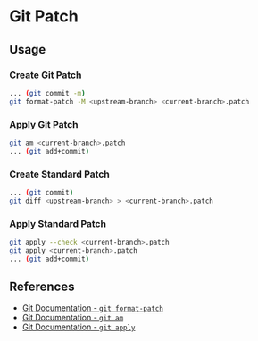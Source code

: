 # Git Patch

## Usage

### Create Git Patch

```bash
... (git commit -m)
git format-patch -M <upstream-branch> <current-branch>.patch
```

### Apply Git Patch

```bash
git am <current-branch>.patch
... (git add+commit)
```

### Create Standard Patch

```bash
... (git commit)
git diff <upstream-branch> > <current-branch>.patch
```

### Apply Standard Patch

```bash
git apply --check <current-branch>.patch
git apply <current-branch>.patch
... (git add+commit)
```

## References

- [Git Documentation - `git format-patch`](https://git-scm.com/docs/git-format-patch)
- [Git Documentation - `git am`](https://git-scm.com/docs/git-am)
- [Git Documentation - `git apply`](https://git-scm.com/docs/git-apply)
